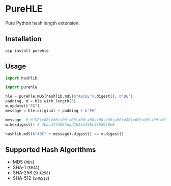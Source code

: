 # PureHLE

Pure Python hash length extension.

## Installation

```
pip install purehle
```

## Usage

```python
import hashlib

import purehle

hle = purehle.MD5(hashlib.md5(b"ABCDE").digest(), b"DE")
padding, m = hle.with_length(3)
m.update(b"FG")
message = hle.original + padding + b"FG"

message  # b"DE\x80\x00\x00\x00\x00\x00\x00\x00\x00\x00\x00\x00\x00\x00\x00\x00\x00\x00\x00\x00\x00\x00\x00\x00\x00\x00\x00\x00\x00\x00\x00\x00\x00\x00\x00\x00\x00\x00\x00\x00\x00\x00\x00\x00\x00\x00\x00\x00\x00\x00\x00(\x00\x00\x00\x00\x00\x00\x00FG"
m.hexdigest() # 4bbc3725884dad7b4e1358c51959f0b0

hashlib.md5(b"ABC" + message).digest() == m.digest()
```

## Supported Hash Algorithms

- MD5 (`MD%`)
- SHA-1 (`SHA1`)
- SHA-256 (`SHA256`)
- SHA-512 (`SHA512`)

